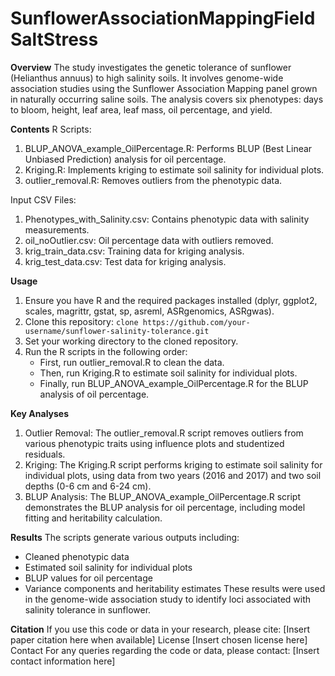 # SunflowerAssociationMappingFieldSaltStress

**Overview**
The study investigates the genetic tolerance of sunflower (Helianthus annuus) to high salinity soils. It involves genome-wide association studies using the Sunflower Association Mapping panel grown in naturally occurring saline soils. The analysis covers six phenotypes: days to bloom, height, leaf area, leaf mass, oil percentage, and yield.

**Contents**
R Scripts:
  1. BLUP_ANOVA_example_OilPercentage.R: Performs BLUP (Best Linear Unbiased Prediction) analysis for oil percentage.
  2. Kriging.R: Implements kriging to estimate soil salinity for individual plots.
  3. outlier_removal.R: Removes outliers from the phenotypic data.

Input CSV Files:
  1. Phenotypes_with_Salinity.csv: Contains phenotypic data with salinity measurements.
  2. oil_noOutlier.csv: Oil percentage data with outliers removed.
  3. krig_train_data.csv: Training data for kriging analysis.
  4. krig_test_data.csv: Test data for kriging analysis.

**Usage**
  1. Ensure you have R and the required packages installed (dplyr, ggplot2, scales, magrittr, gstat, sp, asreml, ASRgenomics, ASRgwas).
  2. Clone this repository:
       `clone https://github.com/your-username/sunflower-salinity-tolerance.git`
  3. Set your working directory to the cloned repository.
  4. Run the R scripts in the following order:
       - First, run outlier_removal.R to clean the data.
       - Then, run Kriging.R to estimate soil salinity for individual plots.
       - Finally, run BLUP_ANOVA_example_OilPercentage.R for the BLUP analysis of oil percentage.

**Key Analyses**
  1. Outlier Removal: The outlier_removal.R script removes outliers from various phenotypic traits using influence plots and studentized residuals.
  2. Kriging: The Kriging.R script performs kriging to estimate soil salinity for individual plots, using data from two years (2016 and 2017) and two soil depths (0-6 cm and 6-24 cm).
  3. BLUP Analysis: The BLUP_ANOVA_example_OilPercentage.R script demonstrates the BLUP analysis for oil percentage, including model fitting and heritability calculation.

**Results**
The scripts generate various outputs including:
  - Cleaned phenotypic data
  - Estimated soil salinity for individual plots
  - BLUP values for oil percentage
  - Variance components and heritability estimates
These results were used in the genome-wide association study to identify loci associated with salinity tolerance in sunflower.

**Citation**
If you use this code or data in your research, please cite:
[Insert paper citation here when available]
License
[Insert chosen license here]
Contact
For any queries regarding the code or data, please contact:
[Insert contact information here]
